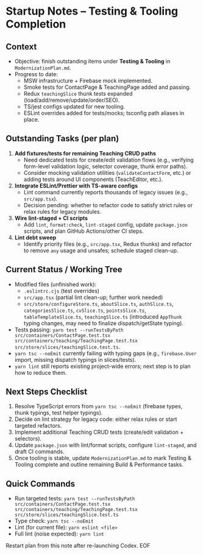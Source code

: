 # Startup Notes – Testing & Tooling Completion

## Context
- Objective: finish outstanding items under **Testing & Tooling** in `ModernizationPlan.md`.
- Progress to date:
  - MSW infrastructure + Firebase mock implemented.
  - Smoke tests for ContactPage & TeachingPage added and passing.
  - Redux `teachingSlice` thunk tests expanded (load/add/remove/update/order/SEO).
  - TS/jest configs updated for new tooling.
  - ESLint overrides added for tests/mocks; tsconfig path aliases in place.

## Outstanding Tasks (per plan)
1. **Add fixtures/tests for remaining Teaching CRUD paths**
   - Need dedicated tests for create/edit validation flows (e.g., verifying form-level validation logic, selector coverage, thunk error paths).
   - Consider mocking validation utilities (`validateContactForm`, etc.) or adding tests around UI components (TeachEditor, etc.).
2. **Integrate ESLint/Prettier with TS-aware configs**
   - Lint command currently reports thousands of legacy issues (e.g., `src/app.tsx`).
   - Decision pending: whether to refactor code to satisfy strict rules or relax rules for legacy modules.
3. **Wire lint-staged + CI scripts**
   - Add `lint`, `format:check`, `lint-staged` config, update `package.json` scripts, and plan GitHub Actions/other CI steps.
4. **Lint debt sweep**
   - Identify priority files (e.g., `src/app.tsx`, Redux thunks) and refactor to remove `any` usage and unsafes; schedule staged clean-up.

## Current Status / Working Tree
- Modified files (unfinished work):
  - `.eslintrc.cjs` (test overrides)
  - `src/app.tsx` (partial lint clean-up; further work needed)
  - `src/store/configureStore.ts`, `aboutSlice.ts`, `authSlice.ts`, `categoriesSlice.ts`, `cvSlice.ts`, `pointsSlice.ts`, `tableTemplateSlice.ts`, `teachingSlice.ts` (introduced `AppThunk` typing changes, may need to finalize dispatch/getState typing).
- Tests passing: `yarn test --runTestsByPath src/containers/ContactPage.test.tsx src/containers/teaching/TeachingPage.test.tsx src/store/slices/teachingSlice.test.ts`.
- `yarn tsc --noEmit` currently failing with typing gaps (e.g., `firebase.User` import, missing dispatch typings in slices/tests).
- `yarn lint` still reports existing project-wide errors; next step is to plan how to reduce them.

## Next Steps Checklist
1. Resolve TypeScript errors from `yarn tsc --noEmit` (firebase types, thunk typings, test helper typings).
2. Decide on lint strategy for legacy code: either relax rules or start targeted refactors.
3. Implement additional Teaching CRUD tests (create/edit validation + selectors).
4. Update `package.json` with lint/format scripts, configure `lint-staged`, and draft CI commands.
5. Once tooling is stable, update `ModernizationPlan.md` to mark Testing & Tooling complete and outline remaining Build & Performance tasks.

## Quick Commands
- Run targeted tests: `yarn test --runTestsByPath src/containers/ContactPage.test.tsx src/containers/teaching/TeachingPage.test.tsx src/store/slices/teachingSlice.test.ts`
- Type check: `yarn tsc --noEmit`
- Lint (for current file): `yarn eslint <file>`
- Full lint (noise expected): `yarn lint`

Restart plan from this note after re-launching Codex. EOF

